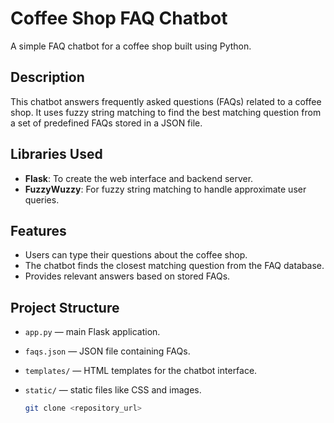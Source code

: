 # Coffee Shop FAQ Chatbot

A simple FAQ chatbot for a coffee shop built using Python.

## Description

This chatbot answers frequently asked questions (FAQs) related to a coffee shop. It uses fuzzy string matching to find the best matching question from a set of predefined FAQs stored in a JSON file.

## Libraries Used

- **Flask**: To create the web interface and backend server.
- **FuzzyWuzzy**: For fuzzy string matching to handle approximate user queries.

## Features

- Users can type their questions about the coffee shop.
- The chatbot finds the closest matching question from the FAQ database.
- Provides relevant answers based on stored FAQs.

## Project Structure

- `app.py` — main Flask application.
- `faqs.json` — JSON file containing FAQs.
- `templates/` — HTML templates for the chatbot interface.
- `static/` — static files like CSS and images.



   ```bash
   git clone <repository_url>
